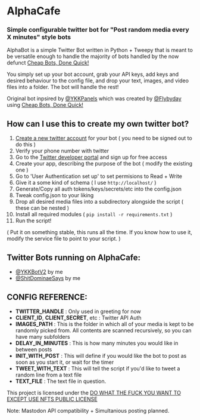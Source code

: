 # AlphaCafe
### Simple configurable twitter bot for "Post random media every X minutes" style bots
AlphaBot is a simple Twitter Bot written in Python + Tweepy that is meant to be versatile enough to handle the majority of bots handled by the now defunct [Cheap Bots, Done Quick!](https://cheapbotsdonequick.com/)

You simply set up your bot account, grab your API keys, add keys and desired behaviour to the config file, and drop your text, images, and video files into a folder. The bot will handle the rest! 

Original bot inpsired by [@YKKPanels](https://twitter.com/YkkPanels) which was created by [@FIybyday](https://twitter.com/FIybyday) using [Cheap Bots, Done Quick!](https://cheapbotsdonequick.com/)

## How can I use this to create my own twitter bot?
1. [Create a new twitter account](https://twitter.com/i/flow/signup) for your bot ( you need to be signed out to do this )
2. Verify your phone number with twitter
3. Go to the [Twitter developer portal](https://developer.twitter.com/) and sign up for free access
4. Create your app, describing the purpose of the bot ( modify the existing one )
5. Go to 'User Authentication set up' to set permisions to Read + Write
6. Give it a some kind of schema ( I use `http://localhost/` )
7. Generate/Copy all auth tokens/keys/secrets/etc into the config.json
8. Tweak config.json to your liking
9. Drop all desired media files into a subdirectory alongside the script ( these can be nested )
10. Install all required modules ( `pip install -r requirements.txt` )
11. Run the script! 

( Put it on something stable, this runs all the time. If you know how to use it, modify the service file to point to your script. )

## Twitter Bots running on AlphaCafe:
 - [@YKKBotV2](https://twitter.com/YKKBotV2) by me
 - [@ShitDominaeSays](https://twitter.com/ShitDominaeSays) by me
 
 ## CONFIG REFERENCE:
 - **TWITTER_HANDLE** : Only used in greeting for now
 - **CLIENT_ID**, **CLIENT_SECRET**, etc : Twitter API Auth
 - **IMAGES_PATH** : This is the folder in which all of your media is kept to be randomly picked from. All contents are scanned recursively, so you can have many subfolders
 - **DELAY_IN_MINUTES** : This is how many minutes you would like in between posts
 - **INIT_WITH_POST** : This will define if you would like the bot to post as soon as you start it, or wait for the timer
 - **TWEET_WITH_TEXT** : This will tell the script if you'd like to tweet a random line from a text file
 - **TEXT_FILE** : The text file in question.

This project is licensed under the [DO WHAT THE FUCK YOU WANT TO EXCEPT USE NFTS PUBLIC LICENSE](https://github.com/robinuniverse/WTFNONPL)

Note: Mastodon API compatibility + Simultanious posting planned.
